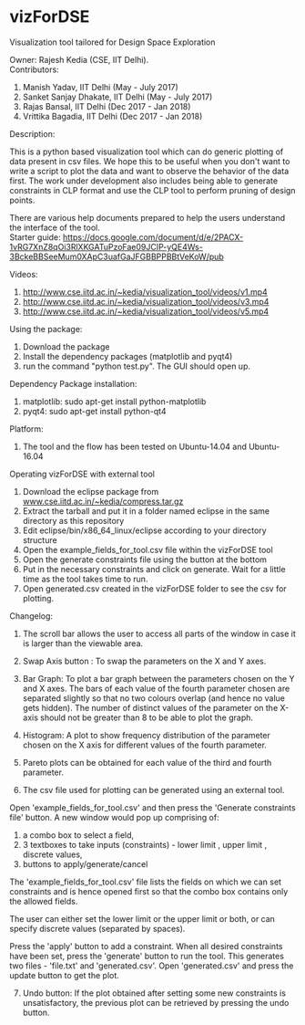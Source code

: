 # vizForDSE
Visualization tool tailored for Design Space Exploration

Owner: Rajesh Kedia (CSE, IIT Delhi).<br />
Contributors:<br />
1. Manish Yadav, IIT Delhi (May - July 2017)<br />
2. Sanket Sanjay Dhakate, IIT Delhi (May - July 2017)<br />
3. Rajas Bansal, IIT Delhi (Dec 2017 - Jan 2018)<br />
4. Vrittika Bagadia, IIT Delhi (Dec 2017 - Jan 2018)<br />


Description: <br />

This is a python based visualization tool which can do generic plotting of data present in csv files. We hope this to be useful when you don't want to write a script to plot the data and want to observe the behavior of the data first.
The work under development also includes being able to generate constraints in CLP format and use the CLP tool to perform pruning of design points.<br />

There are various help documents prepared to help the users understand the interface of the tool.<br />
Starter guide: https://docs.google.com/document/d/e/2PACX-1vRG7XnZ8qOi3RlXKGATuPzoFae09JCIP-yQE4Ws-3BckeBBSeeMum0XApC3uafGaJFGBBPPBBtVeKoW/pub

Videos:
1. http://www.cse.iitd.ac.in/~kedia/visualization_tool/videos/v1.mp4 <br />
2. http://www.cse.iitd.ac.in/~kedia/visualization_tool/videos/v3.mp4 <br />
3. http://www.cse.iitd.ac.in/~kedia/visualization_tool/videos/v5.mp4 <br />


Using the package:

1. Download the package
2. Install the dependency packages (matplotlib and pyqt4)
3. run the command "python test.py". The GUI should open up.


Dependency Package installation:
1. matplotlib: sudo apt-get install python-matplotlib
2. pyqt4: sudo apt-get install python-qt4


Platform: 
1. The tool and the flow has been tested on Ubuntu-14.04 and Ubuntu-16.04

Operating vizForDSE with external tool
1. Download the eclipse package from www.cse.iitd.ac.in/~kedia/compress.tar.gz
2. Extract the tarball and put it in a folder named eclipse in the same directory as this repository
3. Edit eclipse/bin/x86_64_linux/eclipse according to your directory structure
4. Open the example_fields_for_tool.csv file within the vizForDSE tool
5. Open the generate constraints file using the button at the bottom
6. Put in the necessary constraints and click on generate. Wait for a little time as the tool takes time to run.
7. Open generated.csv created in the vizForDSE folder to see the csv for plotting. 


Changelog:

1. The scroll bar allows the user to access all parts of the window in case it is larger than the viewable area.

2. Swap Axis button : To swap the parameters on the X and Y axes.

3. Bar Graph:
To plot a bar graph between the parameters chosen on the Y and X axes. The bars of each value of the fourth parameter chosen are separated slightly so that no two colours overlap (and hence no value gets hidden).
The number of distinct values of the parameter on the X-axis should not be greater than 8 to be able to plot the graph.

4. Histogram:
A plot to show frequency distribution of the parameter chosen on the X axis for different values of the fourth parameter.

5. Pareto plots can be obtained for each value of the third and fourth parameter.

6. The csv file used for plotting can be generated using an external tool.

Open 'example_fields_for_tool.csv' and then press the 'Generate constraints file' button. A new window would pop up comprising of:
1. a combo box to select a field,
2. 3 textboxes to take inputs (constraints) - lower limit , upper limit , discrete values,
3. buttons to apply/generate/cancel

The 'example_fields_for_tool.csv' file lists the fields on which we can set constraints and is hence opened first so that the combo box contains only the allowed fields.

The user can either set the lower limit or the upper limit or both, or can specify discrete values (separated by spaces). 

Press the 'apply' button to add a constraint. When all desired constraints have been set, press the 'generate' button to run the tool. This generates two files - 'file.txt' and 'generated.csv'.
Open 'generated.csv' and press the update button to get the plot.

7. Undo button:
If the plot obtained after setting some new constraints is unsatisfactory, the previous plot can be retrieved by pressing the undo button.

